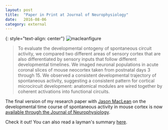 ```yaml
---
layout: post
title:	"Paper in Print at Journal of Neurophysiology"
date:	2016-08-06
category: external
---
```


{: style="text-align: center"}
![macleanfigure]

> To evaluate the developmental ontogeny of spontaneous circuit activity,
we compared two different areas of sensory cortex that are also differentiated by sensory inputs
that follow different developmental timelines.
We imaged neuronal populations in acute coronal slices of mouse neocortex taken
from postnatal days 3 through 15.
We observed a consistent developmental trajectory of spontaneous activity,
suggesting a consistent pattern for cortical microcircuit development:
anatomical modules are wired together by coherent activations into functional circuits.

The final version of my research paper with [Jason MacLean](http://www.macleanlab.com/)
on the developmental time course of spontaneous activity in mouse cortex is now
[available through the Journal of Neurophysiology](http://jn.physiology.org/content/early/2016/04/29/jn.00172.2016.abstract).

Check it out! You can also read a layman's summary [here](research).

<!--exc-->

[macleanfigure]: {{site.DBL}}/macleanfigure.png
